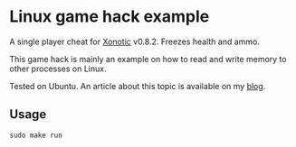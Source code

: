 # Linux game hack example

A single player cheat for [Xonotic](https://xonotic.org) v0.8.2. Freezes health and ammo.

This game hack is mainly an example on how to read and write memory to other processes on Linux.

Tested on Ubuntu. An article about this topic is available on my [blog](https://briefbytes.com).

## Usage

    sudo make run
